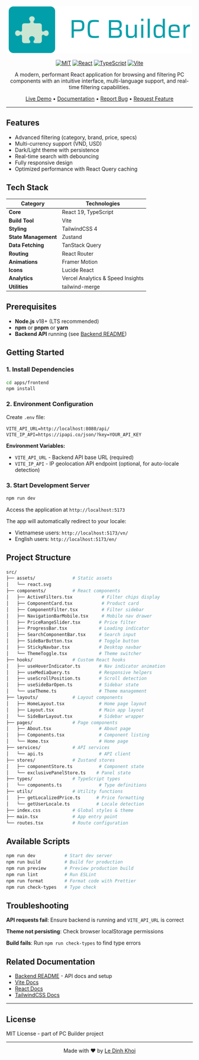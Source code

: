 <p align="center">
  <picture>
    <img src="/apps/frontend/public/logo/pc-builder-logo-transparent-2.png" width="500" alt="PC Builder">
  </picture>
</p>
<div align="center">
  <p align="center">
    <a href="https://opensource.org/licenses/MIT"><img alt="MIT" src="https://img.shields.io/badge/License-MIT-yellow.svg"/></a>
    <a href="https://react.dev"><img alt="React" src="https://img.shields.io/badge/React-19-61DAFB?logo=react" /></a>
      <a href="https://www.typescriptlang.org/"><img alt="TypeScript" src="https://img.shields.io/badge/TypeScript-5.8-3178C6?logo=typescript" /></a>
  <a href="https://vitejs.dev"><img alt="Vite" src="https://img.shields.io/badge/Vite-6.3-646CFF?logo=vite" /></a>
  </p>

<p>A modern, performant React application for browsing and filtering PC components with an intuitive interface, multi-language support, and real-time filtering capabilities.</p>

<p align="center">
<a href="https://pc-builder-frontend-orcin.vercel.app">Live Demo</a>
•
<a href="#">Documentation</a>
•
<a href="#">Report Bug</a>
•
<a href="#">Request Feature</a>
</p>

</div>

---

## Features

- Advanced filtering (category, brand, price, specs)
- Multi-currency support (VND, USD)
- Dark/Light theme with persistence
- Real-time search with debouncing
- Fully responsive design
- Optimized performance with React Query caching

## Tech Stack

| Category             | Technologies                      |
| -------------------- | --------------------------------- |
| **Core**             | React 19, TypeScript              |
| **Build Tool**       | Vite                              |
| **Styling**          | TailwindCSS 4                     |
| **State Management** | Zustand                           |
| **Data Fetching**    | TanStack Query                    |
| **Routing**          | React Router                      |
| **Animations**       | Framer Motion                     |
| **Icons**            | Lucide React                      |
| **Analytics**        | Vercel Analytics & Speed Insights |
| **Utilities**        | tailwind-merge                    |

## Prerequisites

- **Node.js** v18+ (LTS recommended)
- **npm** or **pnpm** or **yarn**
- **Backend API** running (see [Backend README](../backend/README.md))

## Getting Started

### 1. Install Dependencies

```bash
cd apps/frontend
npm install
```

### 2. Environment Configuration

Create `.env` file:

```env
VITE_API_URL=http://localhost:8080/api/
VITE_IP_API=https://ipapi.co/json/?key=YOUR_API_KEY
```

**Environment Variables:**

- `VITE_API_URL` - Backend API base URL (required)
- `VITE_IP_API` - IP geolocation API endpoint (optional, for auto-locale detection)

### 3. Start Development Server

```bash
npm run dev
```

Access the application at `http://localhost:5173`

The app will automatically redirect to your locale:

- Vietnamese users: `http://localhost:5173/vn/`
- English users: `http://localhost:5173/en/`

## Project Structure

```bash
src/
├── assets/              # Static assets
│   └── react.svg
├── components/          # React components
│   ├── ActiveFilters.tsx           # Filter chips display
│   ├── ComponentCard.tsx           # Product card
│   ├── ComponentFilter.tsx         # Filter sidebar
│   ├── NavigationBarMobile.tsx     # Mobile nav drawer
│   ├── PriceRangeSlider.tsx       # Price filter
│   ├── ProgressBar.tsx            # Loading indicator
│   ├── SearchComponentBar.tsx     # Search input
│   ├── SideBarButton.tsx          # Toggle button
│   ├── StickyNavbar.tsx           # Desktop navbar
│   └── ThemeToggle.tsx            # Theme switcher
├── hooks/               # Custom React hooks
│   ├── useHoverIndicator.ts       # Nav indicator animation
│   ├── useMediaQuery.ts           # Responsive helpers
│   ├── useScrollPosition.ts       # Scroll detection
│   ├── useSideBarOpen.ts          # Sidebar state
│   └── useTheme.ts                # Theme management
├── layouts/             # Layout components
│   ├── HomeLayout.tsx             # Home page layout
│   ├── Layout.tsx                 # Main app layout
│   └── SideBarLayout.tsx          # Sidebar wrapper
├── pages/               # Page components
│   ├── About.tsx                  # About page
│   ├── Components.tsx             # Component listing
│   └── Home.tsx                   # Home page
├── services/            # API services
│   └── api.ts                     # API client
├── stores/              # Zustand stores
│   ├── componentStore.ts          # Component state
│   └── exclusivePanelStore.ts    # Panel state
├── types/               # TypeScript types
│   └── components.ts              # Type definitions
├── utils/               # Utility functions
│   ├── getLocalizedPrice.ts      # Price formatting
│   └── getUserLocale.ts          # Locale detection
├── index.css            # Global styles & theme
├── main.tsx             # App entry point
└── routes.tsx           # Route configuration
```

## Available Scripts

```bash
npm run dev           # Start dev server
npm run build         # Build for production
npm run preview       # Preview production build
npm run lint          # Run ESLint
npm run format        # Format code with Prettier
npm run check-types   # Type check
```

## Troubleshooting

**API requests fail**: Ensure backend is running and `VITE_API_URL` is correct

**Theme not persisting**: Check browser localStorage permissions

**Build fails**: Run `npm run check-types` to find type errors

## Related Documentation

- [Backend README](../backend/README.md) - API docs and setup
- [Vite Docs](https://vitejs.dev/)
- [React Docs](https://react.dev/)
- [TailwindCSS Docs](https://tailwindcss.com/)

---

## License

MIT License - part of PC Builder project

---

<div align="center">

Made with ❤️ by [Le Dinh Khoi](https://github.com/lekhoi2709)

</div>
